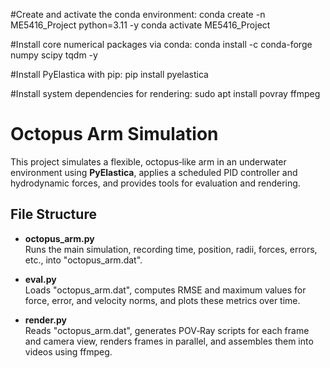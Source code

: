 #Create and activate the conda environment:
   conda create -n ME5416_Project python=3.11 -y
   conda activate ME5416_Project

#Install core numerical packages via conda:
   conda install -c conda-forge numpy scipy tqdm -y

#Install PyElastica with pip:
   pip install pyelastica

#Install system dependencies for rendering:
   sudo apt install povray ffmpeg

# Octopus Arm Simulation

This project simulates a flexible, octopus‑like arm in an underwater environment using **PyElastica**, applies a scheduled PID controller and hydrodynamic forces, and provides tools for evaluation and rendering.

## File Structure

- **octopus_arm.py**  
  Runs the main simulation, recording time, position, radii, forces, errors, etc., into "octopus_arm.dat".

- **eval.py**  
  Loads "octopus_arm.dat", computes RMSE and maximum values for force, error, and velocity norms, and plots these metrics over time.

- **render.py**  
  Reads "octopus_arm.dat", generates POV‑Ray scripts for each frame and camera view, renders frames in parallel, and assembles them into videos using ffmpeg.


